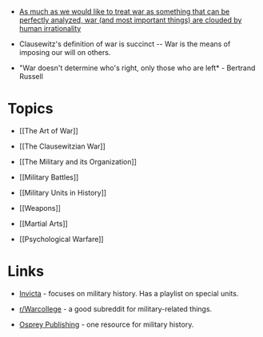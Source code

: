 * [As much as we would like to treat war as something that can be perfectly analyzed, war (and most important things) are clouded by human irrationality](https://www.youtube.com/watch?v=i7TQcQUfGUo)

* Clausewitz's definition of war is succinct -- War is the means of imposing our will on others.
* "War doesn't determine who's right, only those who are left* - Bertrand Russell

# Topics
* [[The Art of War]]
* [[The Clausewitzian War]]

* [[The Military and its Organization]]
* [[Military Battles]]
* [[Military Units in History]]
* [[Weapons]]
* [[Martial Arts]]

* [[Psychological Warfare]]
# Links
* [Invicta](https://www.youtube.com/@InvictaHistory) - focuses on military history. Has a playlist on special units.
* [r/Warcollege](https://www.reddit.com/r/WarCollege) - a good subreddit for military-related things.

* [Osprey Publishing](https://www.ospreypublishing.com/UK/) - one resource for military history.